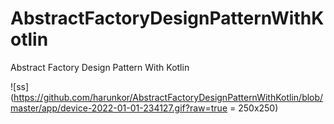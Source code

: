 # AbstractFactoryDesignPatternWithKotlin
Abstract Factory Design Pattern With Kotlin

![ss](https://github.com/harunkor/AbstractFactoryDesignPatternWithKotlin/blob/master/app/device-2022-01-01-234127.gif?raw=true = 250x250)
